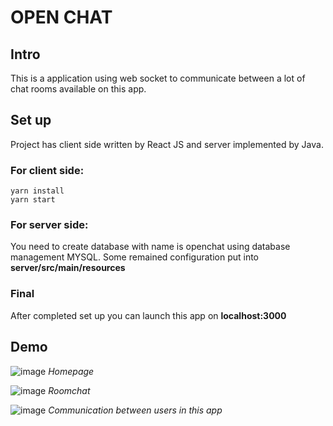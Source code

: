 # OPEN CHAT
## Intro
This is a application using web socket to communicate between a lot of chat rooms available on this app.
## Set up
Project has client side written by React JS and server implemented by Java.
### For client side:
```
yarn install 
yarn start
```
### For server side:
You need to create database with name is openchat using database management MYSQL.
Some remained configuration put into **server/src/main/resources**
### Final
After completed set up you can launch this app on **localhost:3000**
## Demo
![image](https://user-images.githubusercontent.com/76799846/215262705-c8a0e9ba-5d6a-4ac5-b829-5121303063df.png)
*Homepage*


![image](https://user-images.githubusercontent.com/76799846/215262759-9ee7265a-c904-495d-a863-67801a2b9474.png)
*Roomchat*

![image](https://user-images.githubusercontent.com/76799846/215262968-2b8d4c75-753e-4c7c-a86d-1a4ffe13216c.png)
*Communication between users in this app*

